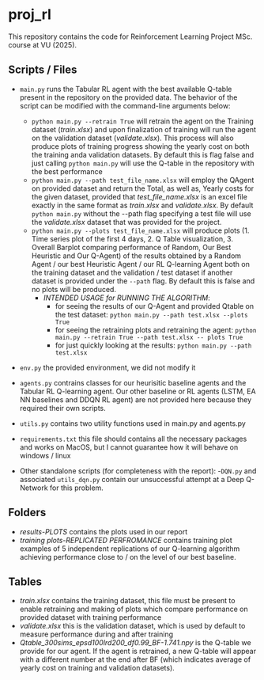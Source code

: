 # proj_rl
This repository contains the code for Reinforcement Learning Project MSc. course at VU (2025).

## Scripts / Files
- `main.py` runs the Tabular RL agent with the best available Q-table present in the repository on the provided data. The behavior of the script can be modified with the command-line arguments below:
    - `python main.py --retrain True` will retrain the agent on the Training dataset (*train.xlsx*) and upon finalization of training will run the agent on the validation dataset (*validate.xlsx*). This process will also produce plots of training progress showing the yearly cost on both the training anda validation datasets. By default this is flag false and just calling `python main.py` will use the Q-table in the repository with the best performance
    - `python main.py --path test_file_name.xlsx`  will employ the QAgent on provided dataset and return the Total, as well as, Yearly costs for the given dataset, provided that *test_file_name.xlsx* is an excel file exactly in the same format as *train.xlsx* and *validate.xlsx*. By default `python main.py` without the --path flag specifying a test file will use the *validate.xlsx* dataset that was provided for the project.
    - `python main.py --plots test_file_name.xlsx` will produce plots (1. Time series plot of the first 4 days, 2. Q Table visualization, 3. Overall Barplot comparing performance of Random, Our Best Heuristic and Our Q-Agent) of the results obtained by a Random Agent / our best Heuristic Agent / our RL Q-learning Agent both on the training dataset and the validation / test dataset if another dataset is provided under the `--path` flag. By default this is false and no plots will be produced.
        - *INTENDED USAGE for RUNNING THE ALGORITHM*:
            - for seeing the results of our Q-Agent and provided Qtable on the test dataset: 
            `python main.py --path test.xlsx --plots True`
            - for seeing the retraining plots and retraining the agent:
            `python main.py --retrain True --path test.xlsx -- plots True`
            - for just quickly looking at the results: `python main.py --path test.xlsx`

- `env.py` the provided environment, we did not modify it

- `agents.py` contrains classes for our heurisitic baseline agents and the Tabular RL Q-learning agent. Our other baseline or RL agents (LSTM, EA NN baselines and DDQN RL agent) are not provided here because they required their own scripts.

- `utils.py` contains two utility functions used in main.py and agents.py

- `requirements.txt` this file should contains all the necessary packages and works on MacOS, but I cannot guarantee how it will behave on windows / linux

- Other standalone scripts (for completeness with the report):
    -`DQN.py` and associated `utils_dqn.py` contain our unsuccessful attempt at a Deep Q-Network for this problem.

## Folders
- *results-PLOTS* contains the plots used in our report
- *training plots-REPLICATED PERFROMANCE* contains training plot examples of 5 independent replications of our Q-learning algorithm achieving performance close to / on the level of our best baseline.

## Tables
- *train.xlsx* contains the training dataset, this file must be present to enable retraining and making of plots which compare performance on provided dataset with training performance
- *validate.xlsx* this is the validation dataset, which is used by default to measure performance during and after training
- *Qtable_300sims_epsd100lrd200_df0.99_BF-1.741.npy* is the Q-table we provide for our agent. If the agent is retrained, a new Q-table will appear with a different number at the end after BF (which indicates average of yearly cost on training and validation datasets).



